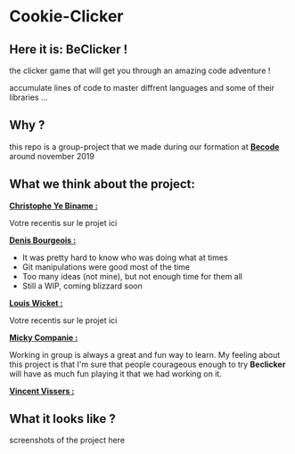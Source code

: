 # Cookie-Clicker

## Here it is: BeClicker !

the clicker game that will get you through an amazing code adventure !

accumulate lines of code to master diffrent languages and some of their libraries ...

## Why ?

this repo is a group-project that we made during our formation at [**Becode**](https://www.becode.org/register/index.html) around november 2019

## What we think about the project:

[**Christophe Ye Biname :**](https://github.com/christophe-ye-biname)

Votre recentis sur le projet ici

[**Denis Bourgeois :**](https://github.com/Debourgeo)

-   It was pretty hard to know who was doing what at times
-   Git manipulations were good most of the time
-   Too many ideas (not mine), but not enough time for them all
-   Still a WIP, coming blizzard soon

[**Louis Wicket :**](https://github.com/512LouisWicket)

Votre recentis sur le projet ici

[**Micky Companie :**](https://github.com/MickyCompanie)

Working in group is always a great and fun way to learn. My feeling about this project is that I'm sure that people courageous enough to try **Beclicker** will have as much fun playing it that we had working on it.

[**Vincent Vissers :**](https://github.com/Vincent-120)

## What it looks like ?

screenshots of the project here
